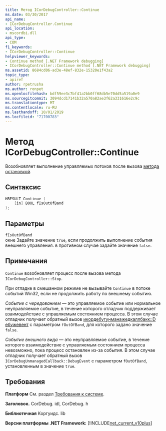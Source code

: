 ```yaml
---
title: Метод ICorDebugController::Continue
ms.date: 03/30/2017
api_name:
- ICorDebugController.Continue
api_location:
- mscordbi.dll
api_type:
- COM
f1_keywords:
- ICorDebugController::Continue
helpviewer_keywords:
- Continue method [.NET Framework debugging]
- ICorDebugController::Continue method [.NET Framework debugging]
ms.assetid: 8684cd06-ad3e-48ef-832e-15320e1f43a2
topic_type:
- apiref
author: rpetrusha
ms.author: ronpet
ms.openlocfilehash: bdf59ee3c7bf41a2bb0ff68db5e70dd5a519a0e9
ms.sourcegitcommit: 3094dcd17141b32a570a82ae3f62a331616e2c9c
ms.translationtype: MT
ms.contentlocale: ru-RU
ms.lasthandoff: 10/01/2019
ms.locfileid: "71700783"
---
```

# <a name="icordebugcontrollercontinue-method"></a>Метод ICorDebugController::Continue

Возобновляет выполнение управляемых потоков после вызова [метода остановкой](icordebugcontroller-stop-method.md).

## <a name="syntax"></a>Синтаксис

```cpp
HRESULT Continue (
    [in] BOOL fIsOutOfBand
);
```

## <a name="parameters"></a>Параметры

 `fIsOutOfBand`  
 окне Задайте значение `true`, если продолжить выполнение события внешнего управления. в противном случае задайте значение `false`.

## <a name="remarks"></a>Примечания

`Continue` возобновляет процесс после вызова метода `ICorDebugController::Stop`.

При отладке в смешанном режиме не вызывайте `Continue` в потоке событий Win32, если не продолжить работу по внешнему событию.

*Событие с чередованием* — это управляемое событие или нормальное неуправляемое событие, в течение которого отладчик поддерживает взаимодействие с управляемым состоянием процесса. В этом случае отладчик получает обратный вызов [икордебугунманажедкаллбакк::D ебужевент](icordebugunmanagedcallback-debugevent-method.md) с параметром `fOutOfBand`, для которого задано значение `false`.
  
*Событие внешнего вида* — это неуправляемое событие, в течение которого взаимодействие с управляемым состоянием процесса невозможно, пока процесс остановлен из-за события. В этом случае отладчик получает обратный вызов `ICorDebugUnmanagedCallback::DebugEvent` с параметром `fOutOfBand`, установленным в значение `true`.

## <a name="requirements"></a>Требования

 **Платформ** См. раздел [Требования к системе](../../../../docs/framework/get-started/system-requirements.md).

 **Заголовок.** CorDebug. idl, CorDebug. h

 **Библиотечная** Коргуидс. lib

 **Версии платформы .NET Framework:** [!INCLUDE[net_current_v10plus](../../../../includes/net-current-v10plus-md.md)]
 

